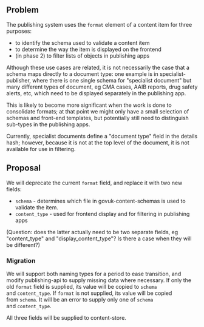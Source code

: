 ## Problem

The publishing system uses the&nbsp;`format` element of a content item for three purposes:

- to identify the schema used to validate a content item
- to determine the way the item is displayed on the frontend
- (in phase 2) to filter lists of objects in publishing apps

Although these use cases are related, it is not necessarily the case that a schema maps directly to a document type: one example is in specialist-publisher, where there is one single schema for "specialist document" but many different types of document, eg CMA cases, AAIB reports, drug safety alerts, etc, which need to be displayed separately in the publishing app.

This is likely to become more significant when the work is done to consolidate formats; at that point we might only have a small selection of schemas and front-end templates, but potentially still need to distinguish sub-types in the publishing apps.

Currently, specialist documents define a "document type" field in the details hash; however, because it is not at the top level of the document, it is not available for use in filtering.

## Proposal

We will deprecate the current `format` field, and replace it with two new fields:

- `schema` - determines which file in govuk-content-schemas is used to validate the item.
- `content_type` - used for frontend display and for filtering in publishing apps&nbsp;

(Question: does the latter actually need to be two separate fields, eg "content\_type" and "display\_content\_type"? Is there a case when they will be different?)

### Migration

We will support both naming types for a period to ease transition, and modify publishing-api to supply missing data where necessary. If only the old&nbsp;`format` field is supplied, its value will be copied to&nbsp;`schema` and&nbsp;`content_type`. If&nbsp;`format` is not supplied, its value will be copied from&nbsp;`schema`. It will be an error to supply only one of&nbsp;`schema` and&nbsp;`content_type`.

All three fields will be supplied to content-store.

&nbsp;

&nbsp;

&nbsp;

